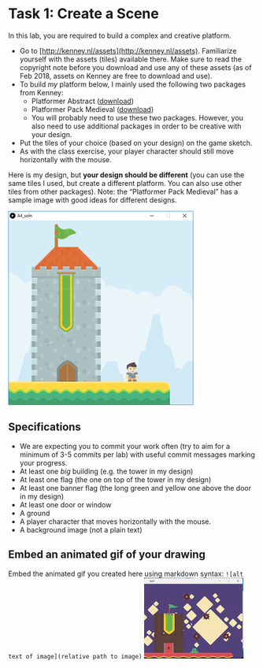 # Task 1: Create a Scene

In this lab, you are required to build a complex and creative platform.
- Go to [http://kenney.nl/assets](http://kenney.nl/assets). Familiarize yourself with the assets (tiles) available there. Make sure to read the copyright note before you download and use any of these assets (as of Feb 2018, assets on Kenney are free to download and use).
- To build _my_ platform below, I mainly used the following two packages from Kenney: 
    - Platformer Abstract ([download](./platformer_abstract))
    - Platformer Pack Medieval ([download](./platformer_medieval))
    - You will probably need to use these two packages. However, you also need to use additional packages in order to be creative with your design. 
- Put the tiles of your choice (based on your design) on the game sketch.
- As with the class exercise, your player character should still move horizontally with the mouse. 

Here is my design, but **your design should be different** (you can use the same tiles I used, but create a different platform. You can also use other tiles from other packages). 
Note: the “Platformer Pack Medieval” has a sample image with good ideas for different designs.

![sample_solution](../images/sample_sol.png)

## Specifications

- We are expecting you to commit your work often (try to aim for a minimum of 3-5 commits per lab) with useful commit messages marking your progress.
- At least one _big_ building (e.g. the tower in my design)
- At least one flag (the one on top of the tower in my design)
- At least one banner flag (the long green and yellow one above the door in my design)
- At least one door or window
- A ground
- A player character that moves horizontally with the mouse.
- A background image (not a plain text)

## Embed an animated gif of your drawing

Embed the animated gif you created here using markdown syntax: `![alt text of image](relative path to image)`
![task1](task1.gif)
